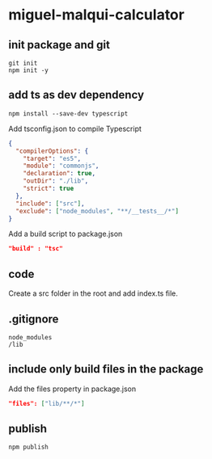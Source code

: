 # miguel-malqui-calculator

## init package and git

```console
git init
npm init -y
```

## add ts as dev dependency

```console
npm install --save-dev typescript
```

Add tsconfig.json to compile Typescript
```json
{
  "compilerOptions": {
    "target": "es5",
    "module": "commonjs",
    "declaration": true,
    "outDir": "./lib",
    "strict": true
  },
  "include": ["src"],
  "exclude": ["node_modules", "**/__tests__/*"]
}
```
Add a build script to package.json
```json
"build" : "tsc"
```

## code

Create a src folder in the root and add index.ts file.

## .gitignore
```
node_modules
/lib
```

## include only build files in the package
Add the files property in package.json
```json
"files": ["lib/**/*"]
```


## publish
```npm publish```